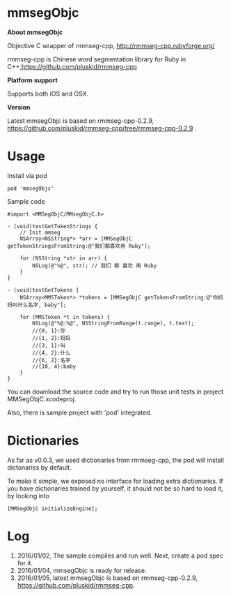 # mmsegObjc

**About mmsegObjc**

Objective C wrapper of rmmseg-cpp, http://rmmseg-cpp.rubyforge.org/

rmmseg-cpp is Chinese word segmentation library for Ruby in C++,https://github.com/pluskid/rmmseg-cpp

**Platform support**

Supports both iOS and OSX.

**Version** 

Latest mmsegObjc is based on rmmseg-cpp-0.2.9, https://github.com/pluskid/rmmseg-cpp/tree/rmmseg-cpp-0.2.9 .

# Usage
Install via pod
```
pod 'mmsegObjc'
```

Sample code

```objc
#import <MMSegObjC/MMsegObjC.h>

- (void)testGetTokenStrings {
    // Init mmseg
    NSArray<NSString*> *arr = [MMSegObjC getTokenStringsFromString:@"我们都喜欢用 Ruby"];
    
    for (NSString *str in arr) {
        NSLog(@"%@", str); // 我们 都 喜欢 用 Ruby
    }
}

- (void)testGetTokens {
    NSArray<MMSToken*> *tokens = [MMSegObjC getTokensFromString:@"你妈妈叫什么名字, baby"];
    
    for (MMSToken *t in tokens) {
        NSLog(@"%@:%@", NSStringFromRange(t.range), t.text);
        //{0, 1}:你
        //{1, 2}:妈妈
        //{3, 1}:叫
        //{4, 2}:什么
        //{6, 2}:名字
        //{10, 4}:baby
    }
}
```

You can download the source code and try to run those unit tests in project MMSegObjC.xcodeproj.

Also, there is sample project with 'pod' integrated.

# Dictionaries
As far as v0.0.3, we used dictionaries from rmmseg-cpp, the pod will install dictonaries by default.

To make it simple, we exposed no interface for loading extra dictionaries. If you have dictionaries trained by yourself, it should not be so hard to load it, by looking into 

```objc
[MMSegObjC initializeEngine];
```

# Log

1. 2016/01/02, The sample compiles and run well. Next, create a pod spec for it.
2. 2016/01/04, mmsegObjc is ready for release.
3. 2016/01/05, latest mmsegObjc is based on rmmseg-cpp-0.2.9, https://github.com/pluskid/rmmseg-cpp.
